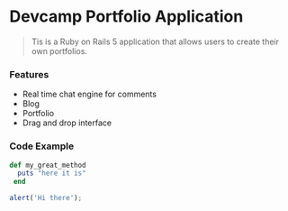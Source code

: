 # Devcamp Portfolio Application

> Tis is a Ruby on Rails 5 application that allows users to create their own portfolios.

### Features

- Real time chat engine for comments
- Blog 
- Portfolio
- Drag and drop interface

### Code Example

```ruby
def my_great_method
  puts "here it is"
 end
 ```

 ```javascript
alert('Hi there');
 ```

